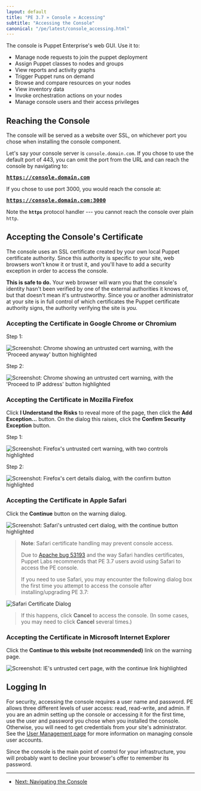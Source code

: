 ```yaml
---
layout: default
title: "PE 3.7 » Console » Accessing"
subtitle: "Accessing the Console"
canonical: "/pe/latest/console_accessing.html"
---
```


The console is Puppet Enterprise's web GUI. Use it to:

* Manage node requests to join the puppet deployment
* Assign Puppet classes to nodes and groups
* View reports and activity graphs
* Trigger Puppet runs on demand
* Browse and compare resources on your nodes
* View inventory data
* Invoke orchestration actions on your nodes
* Manage console users and their access privileges


Reaching the Console
-----

The console will be served as a website over SSL, on whichever port you chose when installing the console component.

Let's say your console server is `console.domain.com`. If you chose to use the default port of 443, you can omit the port from the URL and can reach the console by navigating to:

<big><strong><code>https://console.domain.com</code></strong></big>

If you chose to use port 3000, you would reach the console at:

<big><strong><code>https://console.domain.com:3000</code></strong></big>

Note the **`https`** protocol handler --- you cannot reach the console over plain `http`.

Accepting the Console's Certificate
-----

The console uses an SSL certificate created by your own local Puppet certificate authority. Since this authority is specific to your site, web browsers won't know it or trust it, and you'll have to add a security exception in order to access the console.

**This is safe to do.** Your web browser will warn you that the console's identity hasn't been verified by one of the external authorities it knows of, but that doesn't mean it's untrustworthy. Since you or another administrator at your site is in full control of which certificates the Puppet certificate authority signs, the authority verifying the site is _you._

### Accepting the Certificate in Google Chrome or Chromium

Step 1:

![Screenshot: Chrome showing an untrusted cert warning, with the 'Proceed anyway' button highlighted][cert_chrome1]

Step 2:

![Screenshot: Chrome showing an untrusted cert warning, with the 'Proceed to IP address' button highlighted][cert_chrome2]

### Accepting the Certificate in Mozilla Firefox

Click __I Understand the Risks__ to reveal more of the page, then click the __Add Exception...__ button. On the dialog this raises, click the __Confirm Security Exception__ button.

Step 1:

![Screenshot: Firefox's untrusted cert warning, with two controls highlighted][cert_firefox1]

Step 2:

![Screenshot: Firefox's cert details dialog, with the confirm button highlighted][cert_firefox2]

### Accepting the Certificate in Apple Safari

Click the __Continue__ button on the warning dialog.

![Screenshot: Safari's untrusted cert dialog, with the continue button highlighted][cert_safari]

> **Note**: Safari certificate handling may prevent console access.
>
>Due to [Apache bug 53193](https://issues.apache.org/bugzilla/show_bug.cgi?id=53193) and the way Safari handles certificates, Puppet Labs recommends that PE 3.7 users avoid using Safari to access the PE console.
>
>If you need to use Safari, you may encounter the following dialog box the first time you attempt to access the console after installing/upgrading PE 3.7:
>
![Safari Certificate Dialog][client_cert_dialog]
>
>If this happens, click __Cancel__ to access the console. (In some cases, you may need to click __Cancel__ several times.)

### Accepting the Certificate in Microsoft Internet Explorer

Click the __Continue to this website (not recommended)__ link on the warning page.

![Screenshot: IE's untrusted cert page, with the continue link highlighted][cert_ie]

[cert_chrome1]: ./images/console/accessing_cert_chrome1.png
[cert_chrome2]: ./images/console/accessing_cert_chrome2.png
[cert_firefox1]: ./images/console/accessing_cert_firefox1.png
[cert_firefox2]: ./images/console/accessing_cert_firefox2.png
[cert_safari]: ./images/console/accessing_cert_safari.png
[cert_ie]: ./images/console/accessing_cert_ie.png
[login]: ./images/console/accessing_login.png
[client_cert_dialog]: ./images/client_cert_dialog.png



Logging In
-----

For security, accessing the console requires a user name and password. PE allows three different levels of user access: read, read-write, and admin. If you are an admin setting up the console or accessing it for the first time, use the user and password you chose when you installed the console. Otherwise, you will need to get credentials from your site's administrator. See the [User Management page](./console_auth.html) for more information on managing console user accounts.

Since the console is the main point of control for your infrastructure, you will probably want to decline your browser's offer to remember its password.


* * *

- [Next: Navigating the Console](./console_navigating.html)
